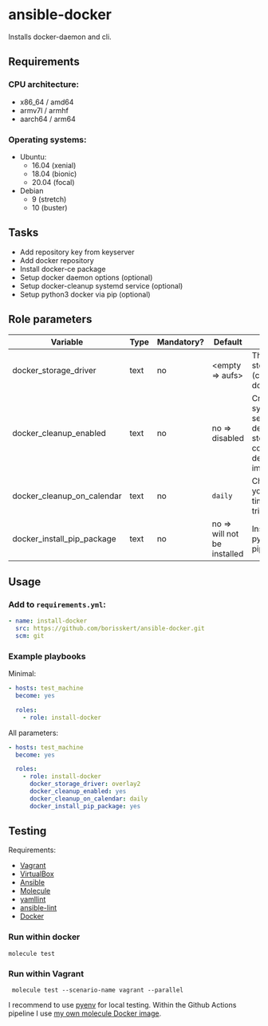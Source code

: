 # ansible-docker

Installs docker-daemon and cli.

## Requirements

### CPU architecture:

* x86_64 / amd64
* armv7l / armhf
* aarch64 / arm64

### Operating systems:

* Ubuntu:
  * 16.04 (xenial)
  * 18.04 (bionic)
  * 20.04 (focal)
* Debian
  * 9 (stretch)
  * 10 (buster)

## Tasks

* Add repository key from keyserver
* Add docker repository
* Install docker-ce package
* Setup docker daemon options (optional)
* Setup docker-cleanup systemd service (optional)
* Setup python3 docker via pip (optional)

## Role parameters

| Variable      | Type | Mandatory? | Default | Description           |
|---------------|------|------------|---------|-----------------------|
| docker_storage_driver | text | no        | <empty => aufs> | The docker storage driver (consider documentation) |
| docker_cleanup_enabled | text | no       | no => disabled  | Creates a systemd service to delete all stopped containers and delete unused images |
| docker_cleanup_on_calendar | text | no   | `daily`         | Choose when your cleanup timer will be triggered                                    |
| docker_install_pip_package  | text | no  | no => will not be installed | Installs the python docker pip package                                  |

## Usage

### Add to `requirements.yml`:

```yaml
- name: install-docker
  src: https://github.com/borisskert/ansible-docker.git
  scm: git
```

### Example playbooks

Minimal:

```yaml
- hosts: test_machine
  become: yes

  roles:
    - role: install-docker
```

All parameters:

```yaml
- hosts: test_machine
  become: yes

  roles:
    - role: install-docker
      docker_storage_driver: overlay2
      docker_cleanup_enabled: yes
      docker_cleanup_on_calendar: daily
      docker_install_pip_package: yes
```

## Testing

Requirements:

* [Vagrant](https://www.vagrantup.com/)
* [VirtualBox](https://www.virtualbox.org/)
* [Ansible](https://docs.ansible.com/)
* [Molecule](https://molecule.readthedocs.io/en/latest/index.html)
* [yamllint](https://yamllint.readthedocs.io/en/stable/#)
* [ansible-lint](https://docs.ansible.com/ansible-lint/)
* [Docker](https://docs.docker.com/)

### Run within docker

```shell script
molecule test
```

### Run within Vagrant

```shell script
 molecule test --scenario-name vagrant --parallel
```

I recommend to use [pyenv](https://github.com/pyenv/pyenv) for local testing.
Within the Github Actions pipeline I use [my own molecule Docker image](https://github.com/borisskert/docker-molecule).
